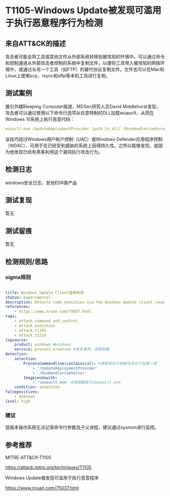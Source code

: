 # T1105-Windows Update被发现可滥用于执行恶意程序行为检测

## 来自ATT&CK的描述

攻击者可能会将工具或其他文件从外部系统转移到被攻陷的环境中。可以通过命令和控制通道从外部攻击者控制的系统中复制文件，以便将工具带入被攻陷的网络环境中，或通过与另一个工具（如FTP）的替代协议复制文件。文件也可以在Mac和Linux上使用scp、rsync和sftp等本机工具进行复制。

## 测试案例

援引外媒Bleeping Computer报道，MDSec研究人员David Middlehurst发现，攻击者可以通过使用以下命令行选项从任意特制的DLL加载wuauclt，从而在Windows 10系统上执行恶意代码：

```yml
wuauclt.exe /UpdateDeploymentProvider [path_to_dll] /RunHandlerComServer
```

该技巧绕过Windows用户帐户控制（UAC）或Windows Defender应用程序控制（WDAC），可用于在已经受到威胁的系统上获得持久性。之所以能够发现，是因为他发现已经有黑客利用这个漏洞执行攻击行为。

## 检测日志

windows安全日志、其他EDR类产品

## 测试复现

暂无

## 测试留痕

暂无

## 检测规则/思路

### sigma规则

```yml

title: Windows Update Client滥用检测
status: experimental
description: Detects code execution via the Windows Update client (wuauclt)
references:
    - https://www.nruan.com/75037.html
tags:
    - attack.command_and_control
    - attack.execution
    - attack.t1105
    - attack.t1218
logsource:
    product: windows #windows
    service: process_creation #安全事件，进程创建
detection:
    selection:
        ProcessCommandline|contains|all: #进程命令行参数包含以下任意一项
            - '/UpdateDeploymentProvider'
            - '/RunHandlerComServer'
        Image|endswith: 
            - '\wuauclt.exe' #进程路径为以wuauclt.exe
    condition: selection
falsepositives:
    - Unknown
level: high
```

### 建议

低版本操作系统无法记录命令行参数及子父进程，建议通过sysmon进行监控。

## 参考推荐

MITRE-ATT&CK-T1105

<https://attack.mitre.org/techniques/T1105>

Windows Update被发现可滥用于执行恶意程序

<https://www.nruan.com/75037.html>